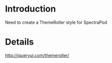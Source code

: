 # Introduction #

Need to create a ThemeRoller style for SpectraPod


# Details #

http://jqueryui.com/themeroller/